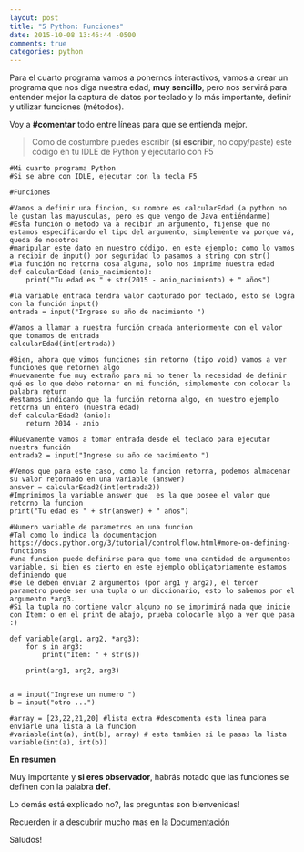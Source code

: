 ```yaml
---
layout: post
title: "5 Python: Funciones"
date: 2015-10-08 13:46:44 -0500
comments: true
categories: python
---
```


Para el cuarto programa vamos a ponernos interactivos, vamos a crear un programa que nos diga nuestra edad, **muy sencillo**, pero nos servirá para entender mejor la captura de datos por teclado y lo más importante, definir y utilizar funciones (métodos).

Voy a **#comentar** todo entre líneas para que se entienda mejor.

<!--more-->

> Como de costumbre puedes escribir (**sí escribir**, no copy/paste) este código en tu IDLE de Python y ejecutarlo con F5

    #Mi cuarto programa Python
    #Si se abre con IDLE, ejecutar con la tecla F5
    
    #Funciones
    
    #Vamos a definir una fincion, su nombre es calcularEdad (a python no le gustan las mayusculas, pero es que vengo de Java entiéndanme)
    #Esta función o metodo va a recibir un argumento, fijense que no estamos especificando el tipo del argumento, simplemente va porque vá, queda de nosotros
    #manipular este dato en nuestro código, en este ejemplo; como lo vamos a recibir de input() por seguridad lo pasamos a string con str()
    #la función no retorna cosa alguna, solo nos imprime nuestra edad
    def calcularEdad (anio_nacimiento):
        print("Tu edad es " + str(2015 - anio_nacimiento) + " años")
        
    #la variable entrada tendra valor capturado por teclado, esto se logra con la función input()
    entrada = input("Ingrese su año de nacimiento ")
    
    #Vamos a llamar a nuestra función creada anteriormente con el valor que tomamos de entrada
    calcularEdad(int(entrada))
    
    #Bien, ahora que vimos funciones sin retorno (tipo void) vamos a ver funciones que retornen algo
    #nuevamente fue muy extraño para mi no tener la necesidad de definir qué es lo que debo retornar en mi función, simplemente con colocar la palabra return 
    #estamos indicando que la función retorna algo, en nuestro ejemplo retorna un entero (nuestra edad)
    def calcularEdad2 (anio):
        return 2014 - anio
    
    #Nuevamente vamos a tomar entrada desde el teclado para ejecutar nuestra función
    entrada2 = input("Ingrese su año de nacimiento ")
    
    #Vemos que para este caso, como la funcion retorna, podemos almacenar su valor retornado en una variable (answer)
    answer = calcularEdad2(int(entrada2))
    #Imprimimos la variable answer que  es la que posee el valor que retorno la funcion
    print("Tu edad es " + str(answer) + " años")
    
    #Numero variable de parametros en una funcion
    #Tal como lo indica la documentacion https://docs.python.org/3/tutorial/controlflow.html#more-on-defining-functions
    #una funcion puede definirse para que tome una cantidad de argumentos variable, si bien es cierto en este ejemplo obligatoriamente estamos definiendo que 
    #se le deben enviar 2 argumentos (por arg1 y arg2), el tercer parametro puede ser una tupla o un diccionario, esto lo sabemos por el argumento *arg3.
    #Si la tupla no contiene valor alguno no se imprimirá nada que inicie con Item: o en el print de abajo, prueba colocarle algo a ver que pasa :)
    
    def variable(arg1, arg2, *arg3):
        for s in arg3:
            print("Item: " + str(s))
            
        print(arg1, arg2, arg3)
    
    
    a = input("Ingrese un numero ")
    b = input("otro ...")
    
    #array = [23,22,21,20] #lista extra #descomenta esta linea para enviarle una lista a la funcion
    #variable(int(a), int(b), array) # esta tambien si le pasas la lista
    variable(int(a), int(b))

**En resumen**

Muy importante y **si eres observador**, habrás notado que las funciones se definen con la palabra **def**.

Lo demás está explicado no?, las preguntas son bienvenidas!

Recuerden ir a descubrir mucho mas en la [Documentación](https://docs.python.org/3/tutorial/controlflow.html#more-on-defining-functions)

Saludos!
